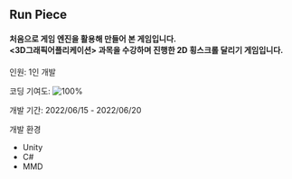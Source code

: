 ## Run Piece

#### 처음으로 게임 엔진을 활용해 만들어 본 게임입니다.<br/><3D그래픽어플리케이션> 과목을 수강하며 진행한 2D 횡스크롤 달리기 게임입니다.

인원: 1인 개발

코딩 기여도: ![100%](https://progress-bar.dev/100)

개발 기간: 2022/06/15 - 2022/06/20

개발 환경
- Unity
- C#
- MMD
